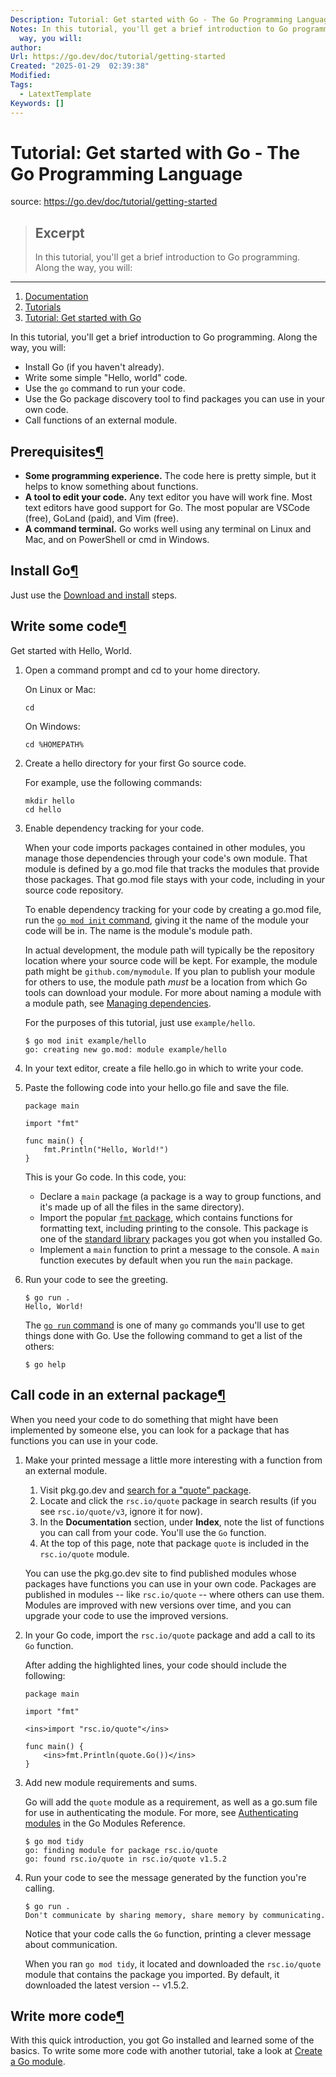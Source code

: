 ```yaml
---
Description: Tutorial: Get started with Go - The Go Programming Language
Notes: In this tutorial, you'll get a brief introduction to Go programming. Along the
  way, you will:
author: 
Url: https://go.dev/doc/tutorial/getting-started
Created: "2025-01-29  02:39:38"
Modified: 
Tags:
  - LatextTemplate
Keywords: []
---
```


# Tutorial: Get started with Go - The Go Programming Language

source: https://go.dev/doc/tutorial/getting-started

> ## Excerpt
> In this tutorial, you'll get a brief introduction to Go programming. Along the
  way, you will:

---
1.  [Documentation](https://go.dev/doc/)
2.  [Tutorials](https://go.dev/doc/tutorial/)
3.  [Tutorial: Get started with Go](https://go.dev/doc/tutorial/getting-started)

In this tutorial, you'll get a brief introduction to Go programming. Along the way, you will:

-   Install Go (if you haven't already).
-   Write some simple "Hello, world" code.
-   Use the `go` command to run your code.
-   Use the Go package discovery tool to find packages you can use in your own code.
-   Call functions of an external module.

## Prerequisites[¶](https://go.dev/doc/tutorial/getting-started#prerequisites)

-   **Some programming experience.** The code here is pretty simple, but it helps to know something about functions.
-   **A tool to edit your code.** Any text editor you have will work fine. Most text editors have good support for Go. The most popular are VSCode (free), GoLand (paid), and Vim (free).
-   **A command terminal.** Go works well using any terminal on Linux and Mac, and on PowerShell or cmd in Windows.

## Install Go[¶](https://go.dev/doc/tutorial/getting-started#install)

Just use the [Download and install](https://go.dev/doc/install) steps.

## Write some code[¶](https://go.dev/doc/tutorial/getting-started#code)

Get started with Hello, World.

1.  Open a command prompt and cd to your home directory.
    
    On Linux or Mac:
    
    ```
    cd
    ```
    
    On Windows:
    
    ```
    cd %HOMEPATH%
    ```
    
2.  Create a hello directory for your first Go source code.
    
    For example, use the following commands:
    
    ```
    mkdir hello
    cd hello
    ```
    
3.  Enable dependency tracking for your code.
    
    When your code imports packages contained in other modules, you manage those dependencies through your code's own module. That module is defined by a go.mod file that tracks the modules that provide those packages. That go.mod file stays with your code, including in your source code repository.
    
    To enable dependency tracking for your code by creating a go.mod file, run the [`go mod init` command](https://go.dev/ref/mod#go-mod-init), giving it the name of the module your code will be in. The name is the module's module path.
    
    In actual development, the module path will typically be the repository location where your source code will be kept. For example, the module path might be `github.com/mymodule`. If you plan to publish your module for others to use, the module path _must_ be a location from which Go tools can download your module. For more about naming a module with a module path, see [Managing dependencies](https://go.dev/doc/modules/managing-dependencies#naming_module).
    
    For the purposes of this tutorial, just use `example/hello`.
    
    ```
    $ go mod init example/hello
    go: creating new go.mod: module example/hello
    ```
    
4.  In your text editor, create a file hello.go in which to write your code.
    
5.  Paste the following code into your hello.go file and save the file.
    
    ```
    package main
    
    import "fmt"
    
    func main() {
        fmt.Println("Hello, World!")
    }
    ```
    
    This is your Go code. In this code, you:
    
    -   Declare a `main` package (a package is a way to group functions, and it's made up of all the files in the same directory).
    -   Import the popular [`fmt` package](https://pkg.go.dev/fmt/), which contains functions for formatting text, including printing to the console. This package is one of the [standard library](https://pkg.go.dev/std) packages you got when you installed Go.
    -   Implement a `main` function to print a message to the console. A `main` function executes by default when you run the `main` package.
6.  Run your code to see the greeting.
    
    ```
    $ go run .
    Hello, World!
    ```
    
    The [`go run` command](https://go.dev/cmd/go/#hdr-Compile_and_run_Go_program) is one of many `go` commands you'll use to get things done with Go. Use the following command to get a list of the others:
    
    ```
    $ go help
    ```
    

## Call code in an external package[¶](https://go.dev/doc/tutorial/getting-started#call)

When you need your code to do something that might have been implemented by someone else, you can look for a package that has functions you can use in your code.

1.  Make your printed message a little more interesting with a function from an external module.
    
    1.  Visit pkg.go.dev and [search for a "quote" package](https://pkg.go.dev/search?q=quote).
    2.  Locate and click the `rsc.io/quote` package in search results (if you see `rsc.io/quote/v3`, ignore it for now).
    3.  In the **Documentation** section, under **Index**, note the list of functions you can call from your code. You'll use the `Go` function.
    4.  At the top of this page, note that package `quote` is included in the `rsc.io/quote` module.
    
    You can use the pkg.go.dev site to find published modules whose packages have functions you can use in your own code. Packages are published in modules -- like `rsc.io/quote` -- where others can use them. Modules are improved with new versions over time, and you can upgrade your code to use the improved versions.
    
2.  In your Go code, import the `rsc.io/quote` package and add a call to its `Go` function.
    
    After adding the highlighted lines, your code should include the following:
    
    ```
    package main
    
    import "fmt"
    
    <ins>import "rsc.io/quote"</ins>
    
    func main() {
        <ins>fmt.Println(quote.Go())</ins>
    }
    ```
    
3.  Add new module requirements and sums.
    
    Go will add the `quote` module as a requirement, as well as a go.sum file for use in authenticating the module. For more, see [Authenticating modules](https://go.dev/ref/mod#authenticating) in the Go Modules Reference.
    
    ```
    $ go mod tidy
    go: finding module for package rsc.io/quote
    go: found rsc.io/quote in rsc.io/quote v1.5.2
    ```
    
4.  Run your code to see the message generated by the function you're calling.
    
    ```
    $ go run .
    Don't communicate by sharing memory, share memory by communicating.
    ```
    
    Notice that your code calls the `Go` function, printing a clever message about communication.
    
    When you ran `go mod tidy`, it located and downloaded the `rsc.io/quote` module that contains the package you imported. By default, it downloaded the latest version -- v1.5.2.
    

## Write more code[¶](https://go.dev/doc/tutorial/getting-started#write-more)

With this quick introduction, you got Go installed and learned some of the basics. To write some more code with another tutorial, take a look at [Create a Go module](https://go.dev/doc/tutorial/create-module.html).
